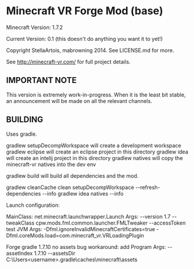 Minecraft VR Forge Mod (base)
===================================

Minecraft Version: 1.7.2

Current Version: 0.1 (this doesn't do anything you want it to yet!)

Copyright StellaArtois, mabrowning 2014. See LICENSE.md for more.

See http://minecraft-vr.com/ for full project details.

IMPORTANT NOTE
--------------

This version is extremely work-in-progress. When it is the least bit stable, an
announcement will be made on all the relevant channels.

BUILDING
--------

Uses gradle.

gradlew setupDecompWorkspace will create a development workspace
gradlew eclipse will create an eclipse project in this directory
gradlew idea will create an intelij project in this directory
gradlew natives will copy the minecraft-vr natives into the dev env

gradlew build will build all dependencies and the mod.

gradlew cleanCache clean setupDecompWorkspace --refresh-dependencies --info
gradlew idea natives --info

Launch configuration:

MainClass: net.minecraft.launchwrapper.Launch
Args: --version 1.7 --tweakClass cpw.mods.fml.common.launcher.FMLTweaker --accessToken test
JVM Args: -Dfml.ignoreInvalidMinecraftCertificates=true -Dfml.coreMods.load=com.minecraft_vr.VRLoadingPlugin 

Forge gradle 1.7.10 no assets bug workaround:
   add Program Args:  --assetIndex 1.7.10 --assetsDir C:\Users\<username>\.gradle\caches\minecraft\assets
